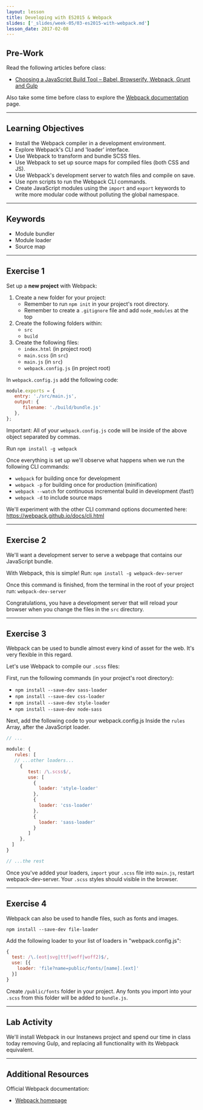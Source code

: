 ```yaml
---
layout: lesson
title: Developing with ES2015 & Webpack
slides: ['_slides/week-05/03-es2015-with-webpack.md']
lesson_date: 2017-02-08
---
```


## Pre-Work

Read the following articles before class:

- [Choosing a JavaScript Build Tool – Babel, Browserify, Webpack, Grunt and Gulp](http://jamesknelson.com/which-build-system-should-i-use-for-my-javascript-app/)

Also take some time before class to explore the [Webpack documentation](https://webpack.js.org/) page.

---

## Learning Objectives

- Install the Webpack compiler in a development environment.
- Explore Webpack's CLI and 'loader' interface.
- Use Webpack to transform and bundle SCSS files.
- Use Webpack to set up source maps for compiled files (both CSS and JS).
- Use Webpack's development server to watch files and compile on save.
- Use npm scripts to run the Webpack CLI commands.
- Create JavaScript modules using the `import` and `export` keywords to write more modular code without polluting the global namespace.

---

## Keywords

- Module bundler
- Module loader
- Source map

---

## Exercise 1

Set up a **new project** with Webpack:

1. Create a new folder for your project:
    - Remember to run `npm init` in your project's root directory.
    - Remember to create a `.gitignore` file and add `node_modules` at the top
2. Create the following folders within:
    - `src`
    - `build`
3. Create the following files:
    - `index.html` (in project root)
    - `main.scss` (in `src`)
    - `main.js` (in `src`)
    - `webpack.config.js` (in project root)

In `webpack.config.js` add the following code:

```js
module.exports = {
   entry: './src/main.js',
   output: {
      filename: './build/bundle.js'
   },
};
```

Important: All of your `webpack.config.js` code will be inside of the above object separated by commas.

Run `npm install -g webpack`

Once everything is set up we'll observe what happens when we run the following CLI commands:

- `webpack` for building once for development
- `webpack -p` for building once for production (minification)
- `webpack --watch` for continuous incremental build in development (fast!)
- `webpack -d` to include source maps

We'll experiment with the other CLI command options documented here:
https://webpack.github.io/docs/cli.html

---

## Exercise 2

We'll want a development server to serve a webpage that contains our JavaScript bundle.

With Webpack, this is simple! Run: `npm install -g webpack-dev-server`

Once this command is finished, from the terminal in the root of your project run: `webpack-dev-server`

Congratulations, you have a development server that will reload your browser when you change the files in the `src` directory.


---

## Exercise 3

Webpack can be used to bundle almost every kind of asset for the web. It's very flexible in this regard.

Let's use Webpack to compile our `.scss` files:

First, run the following commands (in your project's root directory):

- `npm install --save-dev sass-loader`
- `npm install --save-dev css-loader`
- `npm install --save-dev style-loader`
- `npm install --save-dev node-sass`

Next, add the following code to your webpack.config.js Inside the `rules` Array, after the JavaScript loader.

```js
// ...

module: {
   rules: [
   // ...other loaders...
     {
        test: /\.scss$/,
        use: [
          {
            loader: 'style-loader'
          },
          {
            loader: 'css-loader'
          },
          {
            loader: 'sass-loader'
          }
        ]
     },
  ]
}

// ...the rest
```

Once you've added your loaders, `import` your `.scss` file into `main.js`, restart webpack-dev-server. Your `.scss` styles should visible in the browser.

---

## Exercise 4

Webpack can also be used to handle files, such as fonts and images.

`npm install --save-dev file-loader`

Add the following loader to your list of loaders in "webpack.config.js":

```js
{
  test: /\.(eot|svg|ttf|woff|woff2)$/,
  use: [{
    loader: 'file?name=public/fonts/[name].[ext]'
  }]
}
```

Create `/public/fonts` folder in your project. Any fonts you import into your `.scss` from this folder will be added to `bundle.js`.

---

## Lab Activity

We'll install Webpack in our Instanews project and spend our time in class today removing Gulp, and replacing all functionality with its Webpack equivalent.

---

## Additional Resources

Official Webpack documentation:

- [Webpack homepage](https://webpack.js.org/)

